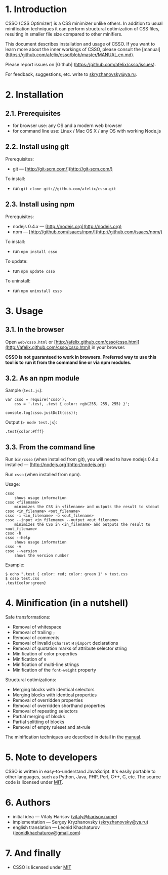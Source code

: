 # 1. Introduction

CSSO (CSS Optimizer) is a CSS minimizer unlike others. In addition to usual minification techniques it can perform structural optimization of CSS files, resulting in smaller file size compared to other minifiers.

This document describes installation and usage of CSSO. If you want to learn more about the inner workings of CSSO, please consult the [manual] (https://github.com/afelix/csso/blob/master/MANUAL.en.md).

Please report issues on [Github] (https://github.com/afelix/csso/issues).

For feedback, suggestions, etc. write to <skryzhanovsky@ya.ru>.

# 2. Installation

## 2.1. Prerequisites

* for browser use: any OS and a modern web browser
* for command line use: Linux / Mac OS X / any OS with working Node.js

## 2.2. Install using git

Prerequisites:

* git&nbsp;— [http://git-scm.com/](http://git-scm.com/)

To install:

* run `git clone git://github.com/afelix/csso.git`

## 2.3. Install using npm

Prerequisites:

* nodejs 0.4.x&nbsp;— [http://nodejs.org](http://nodejs.org)
* npm&nbsp;— [http://github.com/isaacs/npm/](http://github.com/isaacs/npm/)

To install:

* run `npm install csso`

To update:

* run `npm update csso`

To uninstall:

* run `npm uninstall csso`

# 3. Usage

## 3.1. In the browser

Open `web/csso.html` or [http://afelix.github.com/csso/csso.html](http://afelix.github.com/csso/csso.html) in your browser.

**CSSO is not guaranteed to work in browsers. Preferred way to use this tool is to run it from the command line or via npm modules.**

## 3.2. As an npm module

Sample (`test.js`):

    var csso = require('csso'),
        css = '.test, .test { color: rgb(255, 255, 255) }';

    console.log(csso.justDoIt(css));
Output (`> node test.js`):

    .test{color:#fff}

## 3.3. From the command line

Run `bin/csso` (when installed from git), you will need to have nodejs 0.4.x installed&nbsp;— [http://nodejs.org](http://nodejs.org)

Run `csso` (when installed from npm).

Usage:

    csso
        shows usage information
    csso <filename>
        minimizes the CSS in <filename> and outputs the result to stdout
    csso <in_filename> <out_filename>
    csso -i <in_filename> -o <out_filename>
    csso --input <in_filename> --output <out_filename>
        minimizes the CSS in <in_filename> and outputs the result to <out_filename>
    csso -h
    csso --help
        shows usage information
    csso -v
    csso --version
        shows the version number

Example:

    $ echo ".test { color: red; color: green }" > test.css
    $ csso test.css
    .test{color:green}

# 4. Minification (in a nutshell)

Safe transformations:

* Removal of whitespace
* Removal of trailing `;`
* Removal of comments
* Removal of invalid `@charset` и `@import` declarations
* Removal of quotation marks of attribute selector string
* Minification of color properties
* Minification of `0`
* Minification of multi-line strings
* Minification of the `font-weight` property

Structural optimizations:

* Merging blocks with identical selectors
* Merging blocks with identical properties
* Removal of overridden properties
* Removal of overridden shorthand properties
* Removal of repeating selectors
* Partial merging of blocks
* Partial splitting of blocks
* Removal of empty ruleset and at-rule

The minification techniques are described in detail in the [manual](https://github.com/afelix/csso/blob/master/MANUAL.en.md).

# 5. Note to developers

CSSO is written in easy-to-understand JavaScript. It's easily portable to other languages, such as Python, Java, PHP, Perl, C++, C, etc. The source code is licensed under [MIT](https://github.com/afelix/csso/blob/master/MIT-LICENSE.txt).

# 6. Authors

* initial idea&nbsp;— Vitaly Harisov (<vitaly@harisov.name>)
* implementation&nbsp;— Sergey Kryzhanovsky (<skryzhanovsky@ya.ru>)
* english translation&nbsp;— Leonid Khachaturov (leonidkhachaturov@gmail.com)

# 7. And finally

* CSSO is licensed under [MIT](https://github.com/afelix/csso/blob/master/MIT-LICENSE.txt)
